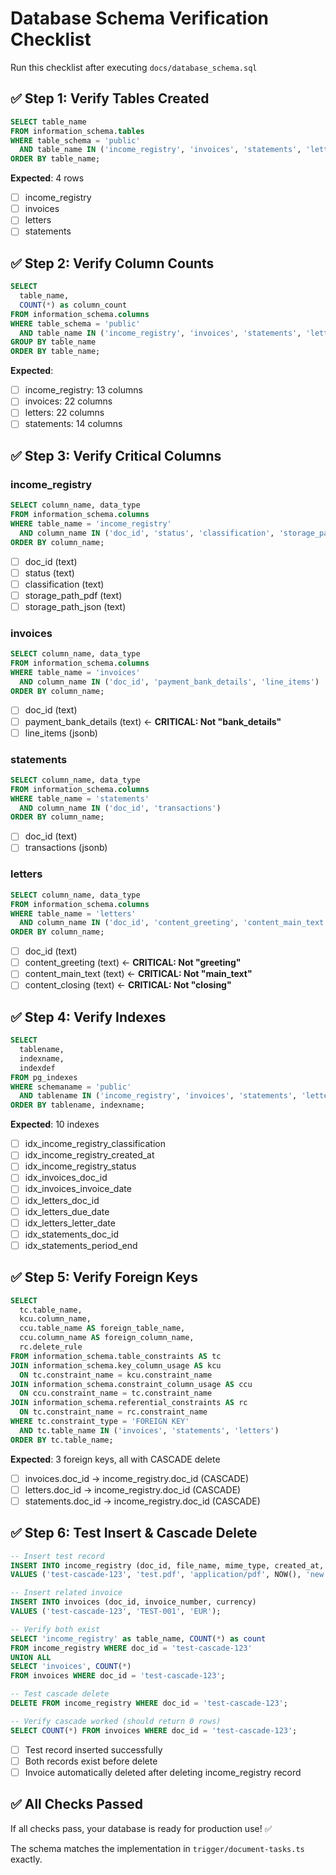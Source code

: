 # Database Schema Verification Checklist

Run this checklist after executing `docs/database_schema.sql`

## ✅ Step 1: Verify Tables Created

```sql
SELECT table_name
FROM information_schema.tables
WHERE table_schema = 'public'
  AND table_name IN ('income_registry', 'invoices', 'statements', 'letters')
ORDER BY table_name;
```

**Expected**: 4 rows
- [ ] income_registry
- [ ] invoices  
- [ ] letters
- [ ] statements

## ✅ Step 2: Verify Column Counts

```sql
SELECT 
  table_name,
  COUNT(*) as column_count
FROM information_schema.columns
WHERE table_schema = 'public'
  AND table_name IN ('income_registry', 'invoices', 'statements', 'letters')
GROUP BY table_name
ORDER BY table_name;
```

**Expected**:
- [ ] income_registry: 13 columns
- [ ] invoices: 22 columns
- [ ] letters: 22 columns
- [ ] statements: 14 columns

## ✅ Step 3: Verify Critical Columns

### income_registry
```sql
SELECT column_name, data_type
FROM information_schema.columns
WHERE table_name = 'income_registry'
  AND column_name IN ('doc_id', 'status', 'classification', 'storage_path_pdf', 'storage_path_json')
ORDER BY column_name;
```

- [ ] doc_id (text)
- [ ] status (text)
- [ ] classification (text)
- [ ] storage_path_pdf (text)
- [ ] storage_path_json (text)

### invoices
```sql
SELECT column_name, data_type
FROM information_schema.columns
WHERE table_name = 'invoices'
  AND column_name IN ('doc_id', 'payment_bank_details', 'line_items')
ORDER BY column_name;
```

- [ ] doc_id (text)
- [ ] payment_bank_details (text) ← **CRITICAL: Not "bank_details"**
- [ ] line_items (jsonb)

### statements
```sql
SELECT column_name, data_type
FROM information_schema.columns
WHERE table_name = 'statements'
  AND column_name IN ('doc_id', 'transactions')
ORDER BY column_name;
```

- [ ] doc_id (text)
- [ ] transactions (jsonb)

### letters
```sql
SELECT column_name, data_type
FROM information_schema.columns
WHERE table_name = 'letters'
  AND column_name IN ('doc_id', 'content_greeting', 'content_main_text', 'content_closing')
ORDER BY column_name;
```

- [ ] doc_id (text)
- [ ] content_greeting (text) ← **CRITICAL: Not "greeting"**
- [ ] content_main_text (text) ← **CRITICAL: Not "main_text"**
- [ ] content_closing (text) ← **CRITICAL: Not "closing"**

## ✅ Step 4: Verify Indexes

```sql
SELECT 
  tablename,
  indexname,
  indexdef
FROM pg_indexes
WHERE schemaname = 'public'
  AND tablename IN ('income_registry', 'invoices', 'statements', 'letters')
ORDER BY tablename, indexname;
```

**Expected**: 10 indexes
- [ ] idx_income_registry_classification
- [ ] idx_income_registry_created_at
- [ ] idx_income_registry_status
- [ ] idx_invoices_doc_id
- [ ] idx_invoices_invoice_date
- [ ] idx_letters_doc_id
- [ ] idx_letters_due_date
- [ ] idx_letters_letter_date
- [ ] idx_statements_doc_id
- [ ] idx_statements_period_end

## ✅ Step 5: Verify Foreign Keys

```sql
SELECT
  tc.table_name,
  kcu.column_name,
  ccu.table_name AS foreign_table_name,
  ccu.column_name AS foreign_column_name,
  rc.delete_rule
FROM information_schema.table_constraints AS tc
JOIN information_schema.key_column_usage AS kcu
  ON tc.constraint_name = kcu.constraint_name
JOIN information_schema.constraint_column_usage AS ccu
  ON ccu.constraint_name = tc.constraint_name
JOIN information_schema.referential_constraints AS rc
  ON tc.constraint_name = rc.constraint_name
WHERE tc.constraint_type = 'FOREIGN KEY'
  AND tc.table_name IN ('invoices', 'statements', 'letters')
ORDER BY tc.table_name;
```

**Expected**: 3 foreign keys, all with CASCADE delete
- [ ] invoices.doc_id → income_registry.doc_id (CASCADE)
- [ ] letters.doc_id → income_registry.doc_id (CASCADE)
- [ ] statements.doc_id → income_registry.doc_id (CASCADE)

## ✅ Step 6: Test Insert & Cascade Delete

```sql
-- Insert test record
INSERT INTO income_registry (doc_id, file_name, mime_type, created_at, status)
VALUES ('test-cascade-123', 'test.pdf', 'application/pdf', NOW(), 'new');

-- Insert related invoice
INSERT INTO invoices (doc_id, invoice_number, currency)
VALUES ('test-cascade-123', 'TEST-001', 'EUR');

-- Verify both exist
SELECT 'income_registry' as table_name, COUNT(*) as count
FROM income_registry WHERE doc_id = 'test-cascade-123'
UNION ALL
SELECT 'invoices', COUNT(*)
FROM invoices WHERE doc_id = 'test-cascade-123';

-- Test cascade delete
DELETE FROM income_registry WHERE doc_id = 'test-cascade-123';

-- Verify cascade worked (should return 0 rows)
SELECT COUNT(*) FROM invoices WHERE doc_id = 'test-cascade-123';
```

- [ ] Test record inserted successfully
- [ ] Both records exist before delete
- [ ] Invoice automatically deleted after deleting income_registry record

## ✅ All Checks Passed

If all checks pass, your database is ready for production use! ✅

The schema matches the implementation in `trigger/document-tasks.ts` exactly.
